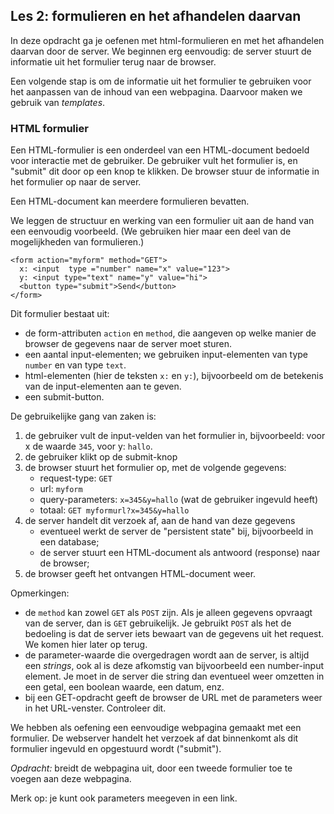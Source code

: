 ## Les 2: formulieren en het afhandelen daarvan

In deze opdracht ga je oefenen met html-formulieren en met het afhandelen daarvan door de server. We beginnen erg eenvoudig: de server stuurt de informatie uit het formulier terug naar de browser.

Een volgende stap is om de informatie uit het formulier te gebruiken voor het aanpassen van de inhoud van een webpagina. Daarvoor maken we gebruik van *templates*.


### HTML formulier

Een HTML-formulier is een onderdeel van een HTML-document bedoeld voor interactie met de gebruiker. De gebruiker vult het formulier is, en "submit" dit door op een knop te klikken. De browser stuur de informatie in het formulier op naar de server.

Een HTML-document kan meerdere formulieren bevatten.

We leggen de structuur en werking van een formulier uit aan de hand van een eenvoudig voorbeeld. (We gebruiken hier maar een deel van de mogelijkheden van formulieren.)

```
<form action="myform" method="GET">
  x: <input  type ="number" name="x" value="123">
  y: <input type="text" name="y" value="hi">
  <button type="submit">Send</button>
</form>
```

Dit formulier bestaat uit:

* de form-attributen `action` en `method`, die aangeven op welke manier de browser de gegevens naar de server moet sturen.
* een aantal input-elementen; we gebruiken input-elementen van type `number` en van type `text`.
* html-elementen (hier de teksten `x:` en `y:`), bijvoorbeeld om de betekenis van de input-elementen aan te geven.
* een submit-button.

De gebruikelijke gang van zaken is:

1. de gebruiker vult de input-velden van het formulier in, bijvoorbeeld: voor x de waarde `345`, voor y: `hallo`.
2. de gebruiker klikt op de submit-knop
3. de browser stuurt het formulier op, met de volgende gegevens:
    * request-type: `GET`
    * url: `myform`
    * query-parameters: `x=345&y=hallo` (wat de gebruiker ingevuld heeft)
    * totaal: `GET myformurl?x=345&y=hallo`
4. de server handelt dit verzoek af, aan de hand van deze gegevens
    * eventueel werkt de server de "persistent state" bij, bijvoorbeeld in een database;
    * de server stuurt een HTML-document als antwoord (response) naar de browser;
5. de browser geeft het ontvangen HTML-document weer.

Opmerkingen:

* de `method` kan zowel `GET` als `POST` zijn. Als je alleen gegevens opvraagt van de server, dan is `GET` gebruikelijk. Je gebruikt `POST` als het de bedoeling is dat de server iets bewaart van de gegevens uit het request. We komen hier later op terug.
* de parameter-waarde die overgedragen wordt aan de server, is altijd een *strings*, ook al is deze afkomstig van bijvoorbeeld een number-input element. Je moet in de server die string dan eventueel weer omzetten in een getal, een boolean waarde, een datum, enz.
* bij een GET-opdracht geeft de browser de URL met de parameters weer in het URL-venster. Controleer dit.

We hebben als oefening een eenvoudige webpagina gemaakt met een formulier. De webserver handelt het verzoek af dat binnenkomt als dit formulier ingevuld en opgestuurd wordt ("submit").

*Opdracht:* breidt de webpagina uit, door een tweede formulier toe te voegen aan deze webpagina.

Merk op: je kunt ook parameters meegeven in een link.
